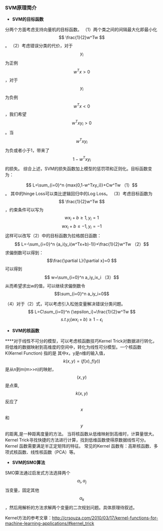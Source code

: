 ### SVM原理简介
* **SVM的目标函数**

分两个方面考虑支持向量机的目标函数。
（1）两个类之间的间隔最大化即最小化$$ \frac{1}{2}w^Tw $$。
（2）考虑错误分类的代价，对于$$y_i$$为正例$$ w^Tx \gt 0$$，对于$$y_i$$为负例 $$ w^Tx\lt0 $$，我们希望$$ w^Txy_i \gt 0$$。当$$ w^Txy_i$$为负或者小于1，带来了$$1-w^Txy_i$$的损失。
综合上述，SVM的损失函数加上模型的惩罚项和正则化。目标函数变为：

$$ L=\sum_{i=0}^n {max(0,1-w^Txy_i)}+Cw^Tw （1）$$。
其中的hinge Loss可以类比逻辑回归中的Log Loss。
（3）考虑目标函数为$$ \frac{1}{2}w^Tw $$，约束条件可以写为
$$ wx_i+b \ge 1,y_i=1 $$
$$wx_i+b\le-1,y_i=-1 $$
这样可以改写（2）中的目标函数为拉格朗日函数：
$$ L=-\sum_{i=0}^n {a_i(y_i(w^Tx+b)-1)}+\frac{1}{2}w^Tw （2）$$
求偏倒数可以得到：$$\frac{\partial L}{\partial x}=0 $$可以得到 
         $$ w=\sum_{i=0}^n a_iy_ix_i （3）$$
从而希望求出w的值，可以继续求偏倒数令 
   $$\sum_{i=0}^n a_iy_i=0$$

（4）对于（2）式，可以考虑引入松弛变量解决错误分类问题。
$$ L=C\sum_{i=0}^n {\epsilon_i}+\frac{1}{2}w^Tw $$
$$s.t. y_i(wx_i+b) \ge 1-\epsilon_i $$


* **SVM的核函数**

****对于线性不可分的模型，可以考虑核函数技巧Kernel Trick对数据进行转化，将低维的数据映射到高维度的空间中，转化为线性可分模型。一个核函数K(Kernel Function) 指的是 其中x，y是n维的输入值，$$k(x,y)=(f(x),f(y))$$是从n到m(m>>n)的映射，$$(x,y)$$是点乘,$$k(x,y)$$反应了 $$x$$ 和 $$y$$的距离,是一种距离度量的方法。
当将核函数从低维映射到高维时，计算量很大。Kernel Trick寻找快捷的方法进行计算，找到低维函数使得原数据线性可分。Kernel 函数需要满足半正定矩阵的特征。
常见的Kernel 函数有：高斯核函数、多项式核函数、线性核函数（PCA）等。

* **SVM的SMO算法**

SMO算法通过启发式方法选择两个$$α_i,α_j$$当变量，固定其他$$α_k$$，然后用解析的方法求解两个变量的二次规划问题。具体原理待叙述。

Kernel方法的参考文章：http://crsouza.com/2010/03/17/kernel-functions-for-machine-learning-applications/#kernel_trick

